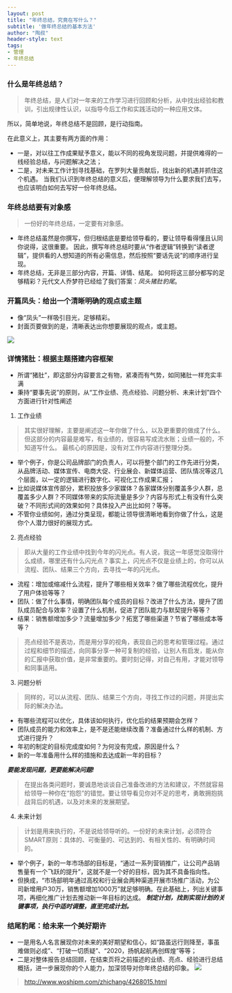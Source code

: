 ```yaml
---
layout: post
title: "年终总结，究竟在写什么？"
subtitle: '做年终总结的基本方法'
author: "陶叔"
header-style: text
tags:
- 管理
- 年终总结
---
```


### 什么是年终总结？
> 年终总结，是人们对一年来的工作学习进行回顾和分析，从中找出经验和教训，引出规律性认识，以指导今后工作和实践活动的一种应用文体。

所以，简单地说，年终总结不是回顾，是行动指南。

在此意义上，其主要有两方面的作用：
- 一是，对以往工作成果赋予意义，能以不同的视角发现问题，并提供难得的一线经验总结，与问题解决之法；
- 二是，对未来工作计划寻找基础，在罗列大量贡献后，找出新的机遇并抓住这个机遇。
  当我们认识到年终总结的意义后，便理解领导为什么要求我们去写，也应该明白如何去写好一份年终总结。

### 年终总结要有对象感
> 一份好的年终总结，一定要有对象感。

- 年终总结虽然是你撰写，但归根结底是要给领导看的，要让领导看得懂且认同你说得，这很重要。
  因此，撰写年终总结时要从“作者逻辑”转换到“读者逻辑”，提供看的人想知道的所有必需信息，然后按照“要话先说”的顺序进行呈现。
- 年终总结，无非是三部分内容，开篇、详情、结尾。 如何将这三部分都写的足够精彩？元代文人乔梦符已经给了我们答案：_凤头猪肚豹尾_。

### 开篇凤头：给出一个清晰明确的观点或主题
- 像“凤头”一样吸引目光，足够精彩。
- 封面页要做到的是，清晰表达出你想要展现的观点，或主题。

![](https://tjj006-1302037511.cos.ap-shanghai.myqcloud.com/2021/11/29/16381892606874.jpg)

### 详情猪肚：根据主题搭建内容框架
- 所谓“猪肚”，即这部分内容要言之有物，紧凑而有气势，如同猪肚一样充实丰满
- 秉持“要事先说”的原则，从“工作业绩、亮点经验、问题分析、未来计划”四个方面进行针对性阐述

1. 工作业绩
> 其实很好理解，主要是阐述这一年你做了什么，以及更重要的做成了什么。
但这部分的内容最是难写，有业绩的，很容易写成流水账；业绩一般的，不知道写什么。
最核心的原因是，没有对工作内容进行整理分类。

- 举个例子，你是公司品牌部门的负责人，可以将整个部门的工作先进行分类，从品牌活动、媒体宣传、电商大促、行业展会、新媒体运营、团队情况等这几个层面，以一定的逻辑进行数字化、可视化工作成果汇报；
- 比如说媒体宣传部分，累积投放多少家媒体？各家媒体分别覆盖多少人群，总覆盖多少人群？不同媒体带来的实际流量是多少？内容与形式上有没有什么突破？不同形式间的效果如何？具体投入产出比如何？等等。
- 不管你业绩如何，通过分类呈现，都能让领导很清晰地看到你做了什么，这是你个人潜力很好的展现方式。

2. 亮点经验
> 即从大量的工作业绩中找到今年的闪光点。有人说，我这一年感觉没取得什么成绩，哪里还有什么闪光点？事实上，闪光点不仅是业绩上的，你可以从流程、团队、结果三个方向，去寻找一年的闪光点。
- 流程：增加或缩减什么流程，提升了哪些相关效率？做了哪些流程优化，提升了用户体验等等？
- 团队：做了什么事情，明确团队每个成员的目标？改进了什么方法，提升了团队成员配合与效率？设置了什么机制，促进了团队能力与默契提升等等？
- 结果：销售额增加多少？流量增加多少？拓宽了哪些渠道？节省了哪些成本等等？

> 亮点经验不是表功，而是用分享的视角，表现自己的思考和管理过程。通过过程和细节的描述，向同事分享一种可复制的经验，让别人有启发，能从你的汇报中获取价值，是非常重要的。要时刻记得，对自己有用，才能对领导和同事适用。

3. 问题分析
> 同样的，可以从流程、团队、结果三个方向，寻找工作过的问题，并提出实际的解决办法。
- 有哪些流程可以优化，具体该如何执行，优化后的结果预期会怎样？
- 团队成员的能力和效率上，是不是还能继续改善？准备通过什么样的机制、方式进行提升？
- 年初的制定的目标完成度如何？为何没有完成，原因是什么？
- 新的一年准备用什么样的措施和去达成新一年的目标？

***要能发现问题，更要能解决问题!***

> 在提出各类问题时，要诚恳地谈谈自己准备改进的方法和建议，不然就容易给领导一种你在“抱怨”的错觉。要让领导看见你对不足的思考，勇敢拥抱挑战背后的机遇，以及对未来的发展期望。

4. 未来计划
> 计划是用来执行的，不是说给领导听的。一份好的未来计划，必须符合SMART原则：具体的、可衡量的、可达到的、有相关性的、有明确时间的。
- 举个例子，新的一年市场部的目标是，“通过一系列营销推广，让公司产品销售量有一个飞跃的提升”，这就不是一个好的目标，因为其不具备指向性。
- 但换成，“市场部明年通过高校和行业展会两种渠道开展市场推广活动，为公司新增用户30万，销售额增加1000万”就足够明确。在此基础上，列出关键事项，再细化推广计划去推动新一年目标的达成。
  ***制定计划，找到实现计划的关键事项，执行中适时调整，直至完成计划。***

### 结尾豹尾：给未来一个美好期许
- 一是用名人名言展现你对未来的美好期望和信心，如“路虽远行则降至，事虽难做则必成”、“打破一切质疑”、“2020，扬帆起航再创辉煌”等等；
- 二是对整体报告总结回顾，在结束页将之前描述的业绩、亮点、经验进行总结概括，进一步展现你的个人能力，加深领导对你年终总结的印象。
  ![](https://tjj006-1302037511.cos.ap-shanghai.myqcloud.com/2021/11/29/16381893970436.jpg)

  
> http://www.woshipm.com/zhichang/4268015.html

